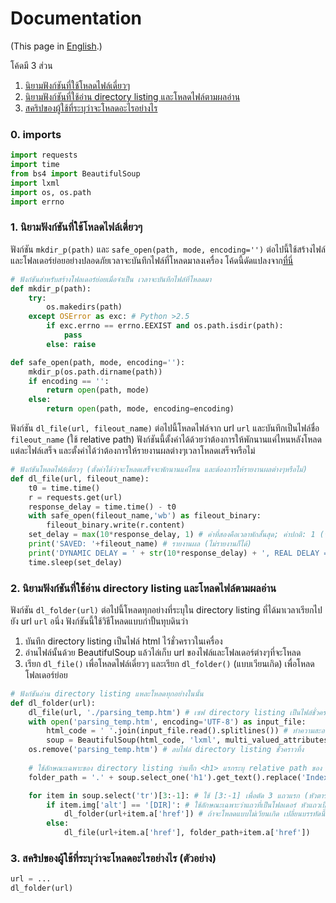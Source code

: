 # Documentation
(This page in [English](documentation.md).)

โค้ดมี 3 ส่วน
1. [นิยามฟังก์ชันที่ใช้โหลดไฟล์เดี่ยวๆ](https://github.com/vivvienne/dl-from-directory-view/blob/main/documentation_th.md#1-นิยามฟังก์ชันที่ใช้โหลดไฟล์เดี่ยวๆ)
2. [นิยามฟังก์ชันที่ใช้อ่าน directory listing และโหลดไฟล์ตามผลอ่าน](https://github.com/vivvienne/dl-from-directory-view/blob/main/documentation_th.md#2-นิยามฟังก์ชันที่ใช้อ่าน-directory-listing-และโหลดไฟล์ตามผลอ่าน)
3. [สคริปของผู้ใช้ที่ระบุว่าจะโหลดอะไรอย่างไร](https://github.com/vivvienne/dl-from-directory-view/blob/main/documentation_th.md#3-สคริปของผู้ใช้ที่ระบุว่าจะโหลดอะไรอย่างไร-ตัวอย่าง)

### 0. imports
```python
import requests
import time
from bs4 import BeautifulSoup
import lxml
import os, os.path
import errno
```

### 1. นิยามฟังก์ชันที่ใช้โหลดไฟล์เดี่ยวๆ
ฟังก์ชัน `mkdir_p(path)` และ `safe_open(path, mode, encoding='')` ต่อไปนี้ใช้สร้างไฟล์และโฟลเดอร์ย่อยอย่างปลอดภัยเวลาจะบันทึกไฟล์ที่โหลดมาลงเครื่อง โค้ดนี้ดัดแปลงจาก[ที่นี่](https://stackoverflow.com/questions/23793987/write-file-to-a-directory-that-doesnt-exist)

```python
# ฟังก์ชันสำหรับสร้างโฟลเดอร์ย่อยเมื่อจำเป็น เวลาจะบันทึกไฟล์ที่โหลดมา
def mkdir_p(path):
	try:
		os.makedirs(path)
	except OSError as exc: # Python >2.5
		if exc.errno == errno.EEXIST and os.path.isdir(path):
			pass
		else: raise

def safe_open(path, mode, encoding=''):
	mkdir_p(os.path.dirname(path))
	if encoding == '':
		return open(path, mode)
	else:
		return open(path, mode, encoding=encoding)
```

ฟังก์ชัน `dl_file(url, fileout_name)` ต่อไปนี้โหลดไฟล์จาก url `url` และบันทึกเป็นไฟล์ชื่อ `fileout_name` (ใช้ relative path) ฟังก์ชันนี้ตั้งค่าได้ด้วยว่าต้องการให้พักนานแค่ไหนหลังโหลดแต่ละไฟล์เสร็จ และตั้งค่าได้ว่าต้องการให้รายงานผลต่างๆเวลาโหลดเสร็จหรือไม่
```python
# ฟังก์ชันโหลดไฟล์เดี่ยวๆ (ตั้งค่าได้ว่าจะโหลดเสร็จจะพักนานแค่ไหน และต้องการให้รายงานผลต่างๆหรือไม่)
def dl_file(url, fileout_name):
	t0 = time.time()
	r = requests.get(url)
	response_delay = time.time() - t0
	with safe_open(fileout_name,'wb') as fileout_binary:
		fileout_binary.write(r.content)
	set_delay = max(10*response_delay, 1) # ค่าที่สองคือเวลาพักสั้นสุด; ค่าปกติ: 1 (วินาที)
	print('SAVED: '+fileout_name) # รายงานผล (ไม่รายงานก็ได้)
	print('DYNAMIC DELAY = ' + str(10*response_delay) + ', REAL DELAY = ' + str(set_delay)) # รายงานผล (ไม่รายงานก็ได้)
	time.sleep(set_delay)
```

### 2. นิยามฟังก์ชันที่ใช้อ่าน directory listing และโหลดไฟล์ตามผลอ่าน
ฟังก์ชัน `dl_folder(url)` ต่อไปนี้โหลดทุกอย่างที่ระบุใน directory listing ที่ได้มาเวลาเรียกไปยัง url `url` อนึ่ง ฟังก์ชันนี้ใช้วิธีโหลดแบบกำปั้นทุบดินว่า
1. บันทึก directory listing เป็นไฟล์ html ไว้ชั่วคราวในเครื่อง
2. อ่านไฟล์นั้นด้วย BeautifulSoup แล้วไล่เก็บ url ของไฟล์และโฟลเดอร์ต่างๆที่จะโหลด
3. เรียก `dl_file()` เพื่อโหลดไฟล์เดี่ยวๆ และเรียก `dl_folder()` (แบบเวียนเกิด) เพื่อโหลดโฟลเดอร์ย่อย

```python
# ฟังก์ชันอ่าน directory listing แหละโหลดทุกอย่างในนั้น
def dl_folder(url):
	dl_file(url, './parsing_temp.htm') # เซฟ directory listing เป็นไฟล์ชั่วคราวในเครื่อง
	with open('parsing_temp.htm', encoding='UTF-8') as input_file:
		html_code = ' '.join(input_file.read().splitlines()) # ทำความสะอาดโค้ด html ก่อนส่งให้ BeautifulSoup (โดยเฉพาะลบ \n ที่สร้างปัญหาเวลาใช้ .contents ใน BeautifulSoup ทิ้ง)
		soup = BeautifulSoup(html_code, 'lxml', multi_valued_attributes=None) # ส่งโค้ด html ให้ BeautifulSoup; ได้ต้นไม้ xml คืนมา
	os.remove('parsing_temp.htm') # ลบไฟล์ directory listing ชั่วคราวทิ้ง
	
	# ใช้ลักษณะเฉพาะของ directory listing ว่าแท็ก <h1> แรกระบุ relative path ของ directory นั้น ซึ่งไปใช้ได้เวลาจะบันทึกไฟล์และโฟลเดอร์ที่โหลดมาลงในเครื่อง
	folder_path = '.' + soup.select_one('h1').get_text().replace('Index of ','') + '/'

	for item in soup.select('tr')[3:-1]: # ใช้ [3:-1] เพื่อตัด 3 แถวแรก (หัวตาราง, ลิงก์ "parent directory", เส้นนอน) กับแถวสุดท้าย (เส้นนอน) ทิ้ง
		if item.img['alt'] == '[DIR]': # ใช้ลักษณะเฉพาะว่าแถวที่เป็นโฟลเดอร์ หัวแถวเป็นไอคอนพิเศษที่ alternate text คือ '[DIR]'
			dl_folder(url+item.a['href']) # ถ้าจะโหลดแบบไม่เวียนเกิด เปลี่ยนบรรทัดนี้เป็น "continue"
		else:
			dl_file(url+item.a['href'], folder_path+item.a['href'])
```

### 3. สคริปของผู้ใช้ที่ระบุว่าจะโหลดอะไรอย่างไร (ตัวอย่าง)
```python
url = ...
dl_folder(url)
```